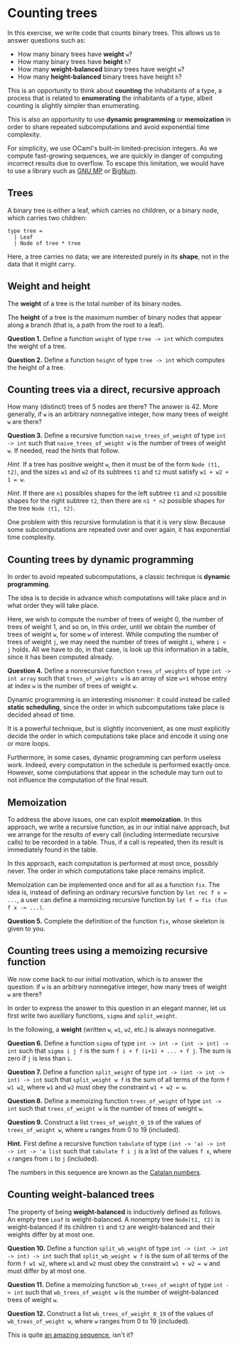 # Counting trees

In this exercise, we write code that counts binary trees.
This allows us to answer questions such as:

* How many binary trees have **weight** `w`?
* How many binary trees have **height** `h`?
* How many **weight-balanced** binary trees have weight `w`?
* How many **height-balanced** binary trees have height `h`?

This is an opportunity to think about
**counting** the inhabitants of a type,
a process that is related to
**enumerating** the inhabitants of a type,
albeit counting is slightly simpler than enumerating.

This is also an opportunity to use **dynamic programming**
or **memoization** in order to share repeated subcomputations
and avoid exponential time complexity.

For simplicity, we use OCaml's built-in limited-precision integers.
As we compute fast-growing sequences, we are quickly in danger
of computing incorrect results due to overflow.
To escape this limitation, we would have to
use a library such as [GNU MP](https://gmplib.org/) or [BigNum](https://opam.ocaml.org/packages/bignum/).

## Trees

A binary tree is either a leaf,
which carries no children,
or a binary node,
which carries two children:

```
type tree =
  | Leaf
  | Node of tree * tree
```

Here, a tree carries no data; we are interested purely in its **shape**,
not in the data that it might carry.

## Weight and height

The **weight** of a tree is the total number of its binary nodes.

The **height** of a tree is the maximum number of binary nodes
that appear along a branch (that is, a path from the root to a leaf).

**Question 1.** Define a function `weight` of type `tree -> int`
which computes the weight of a tree.

**Question 2.** Define a function `height` of type `tree -> int`
which computes the height of a tree.

## Counting trees via a direct, recursive approach

How many (distinct) trees of 5 nodes are there? The answer is 42.
More generally, if `w` is an arbitrary nonnegative integer,
how many trees of weight `w` are there?

**Question 3.** Define a recursive function `naive_trees_of_weight` of type
`int -> int` such that `naive_trees_of_weight w` is the number of
trees of weight `w`. If needed, read the hints that follow.

*Hint*. If a tree has positive weight `w`, then it must be of the form `Node
(t1, t2)`, and the sizes `w1` and `w2` of its subtrees `t1` and `t2` must
satisfy `w1 + w2 + 1 = w`.

*Hint*. If there are `n1` possibles shapes for the left subtree `t1` and `n2`
possible shapes for the right subtree `t2`, then there are `n1 * n2` possible
shapes for the tree `Node (t1, t2)`.

One problem with this recursive formulation is that it is very slow. Because
some subcomputations are repeated over and over again, it has exponential time
complexity.

## Counting trees by dynamic programming

In order to avoid repeated subcomputations,
a classic technique is **dynamic programming**.

The idea is to decide in advance which computations will take place
and in what order they will take place.

Here, we wish to compute
the number of trees of weight 0,
the number of trees of weight 1,
and so on,
in this order,
until we obtain the number of trees of weight `w`,
for some `w` of interest.
While computing the number of trees of weight `j`,
we may need the number of trees of weight `i`,
where `i < j` holds. All we have to do,
in that case, is look up this information in a table,
since it has been computed already.

**Question 4.** Define a nonrecursive function `trees_of_weights` of type
`int -> int array` such that `trees_of_weights w` is an array of size `w+1`
whose entry at index `w` is the number of trees of weight `w`.

Dynamic programming is an interesting misnomer: it could instead be called
**static scheduling**, since the order in which subcomputations take place is
decided ahead of time.

It is a powerful technique, but is slightly inconvenient, as one must
explicitly decide the order in which computations take place and encode it
using one or more loops.

Furthermore, in some cases, dynamic programming can perform useless work.
Indeed, every computation in the schedule is performed exactly once. However,
some computations that appear in the schedule may turn out to not influence
the computation of the final result.

## Memoization

To address the above issues, one can exploit **memoization**. In this
approach, we write a recursive function, as in our initial naive approach, but
we arrange for the results of every call (including intermediate recursive
calls) to be recorded in a table. Thus, if a call is repeated, then its result
is immediately found in the table.

In this approach, each computation is performed at most once, possibly never.
The order in which computations take place remains implicit.

Memoization can be implemented once and for all as a function `fix`. The idea
is, instead of defining an ordinary recursive function by `let rec f x = ...`,
a user can define a memoizing recursive function by `let f = fix (fun f x -> ...)`.

**Question 5.** Complete the definition of the function `fix`, whose skeleton
is given to you.

## Counting trees using a memoizing recursive function

We now come back to our initial motivation, which is to answer the question:
if `w` is an arbitrary nonnegative integer, how many trees of weight `w` are
there?

In order to express the answer to this question in an elegant manner, let us
first write two auxiliary functions, `sigma` and `split_weight`.

In the following, a **weight** (written `w`, `w1`, `w2`, etc.) is always
nonnegative.

**Question 6.** Define a function `sigma` of type `int -> int -> (int -> int)
  -> int` such that `sigma i j f` is the sum `f i + f (i+1) + ... + f j`. The
sum is zero if `j` is less than `i`.

**Question 7.** Define a function `split_weight` of type `int -> (int -> int
-> int) -> int` such that `split_weight w f` is the sum of all terms of the
form `f w1 w2`, where `w1` and `w2` must obey the constraint `w1 + w2 = w`.

**Question 8.** Define a memoizing function `trees_of_weight` of type
`int -> int` such that `trees_of_weight w` is the number of
trees of weight `w`.

**Question 9.** Construct a list `trees_of_weight_0_19` of the values of
`trees_of_weight w`, where `w` ranges from 0 to 19 (included).

**Hint.** First define a recursive function `tabulate` of type `(int -> 'a) ->
int -> int -> 'a list` such that `tabulate f i j` is a list of the values `f
x`, where `x` ranges from `i` to `j` (included).

The numbers in this sequence are known as the
[Catalan numbers](https://oeis.org/A000108).

## Counting weight-balanced trees

The property of being **weight-balanced** is inductively defined as follows.
An empty tree `Leaf` is weight-balanced.
A nonempty tree `Node(t1, t2)` is weight-balanced if
its children `t1` and `t2` are weight-balanced and
their weights differ by at most one.

**Question 10.** Define a function `split_wb_weight` of type `int -> (int ->
int -> int) -> int` such that `split_wb_weight w f` is the sum of all terms of
the form `f w1 w2`, where `w1` and `w2` must obey the constraint `w1 + w2 = w`
and must differ by at most one.

**Question 11.** Define a memoizing function `wb_trees_of_weight` of type `int
-> int` such that `wb_trees_of_weight w` is the number of weight-balanced
trees of weight `w`.

**Question 12.** Construct a list `wb_trees_of_weight_0_19` of the values of
`wb_trees_of_weight w`, where `w` ranges from 0 to 19 (included).

This is quite [an amazing sequence](https://oeis.org/A110316), isn't it?
